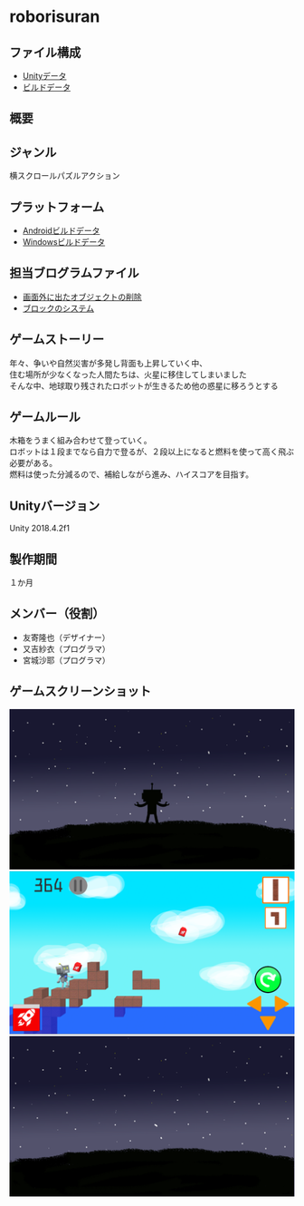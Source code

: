 # roborisuran

## ファイル構成  
* [Unityデータ](./testgame/)  
* [ビルドデータ]()  

## 概要  

## ジャンル  
横スクロールパズルアクション

## プラットフォーム  
* [Androidビルドデータ]()  
* [Windowsビルドデータ]()  

## 担当ブログラムファイル  
* [画面外に出たオブジェクトの削除](./TetrisRunUp/Assets/c18018/Scripts/BlockExit.cs)  
* [ブロックのシステム](./TetrisRunUp/Assets/c18018/Scripts/Map.cs)  

## ゲームストーリー  
年々、争いや自然災害が多発し背面も上昇していく中、  
住む場所が少なくなった人間たちは、火星に移住してしまいました  
そんな中、地球取り残されたロボットが生きるため他の惑星に移ろうとする  

## ゲームルール  
木箱をうまく組み合わせて登っていく。  
ロボットは１段までなら自力で登るが、２段以上になると燃料を使って高く飛ぶ必要がある。  
燃料は使った分減るので、補給しながら進み、ハイスコアを目指す。  

## Unityバージョン  
Unity 2018.4.2f1  

## 製作期間  
１か月

## メンバー（役割）  
* 友寄隆也（デザイナー）  
* 又吉紗衣（プログラマ）  
* 宮城沙耶（プログラマ）  

## ゲームスクリーンショット  
![タイトル画面](./ScreenShot/taitoru1.png)  
![プレイ画面](./ScreenShot/gameScene.png)  
![リザルト画面](./ScreenShot/restlt.png)  